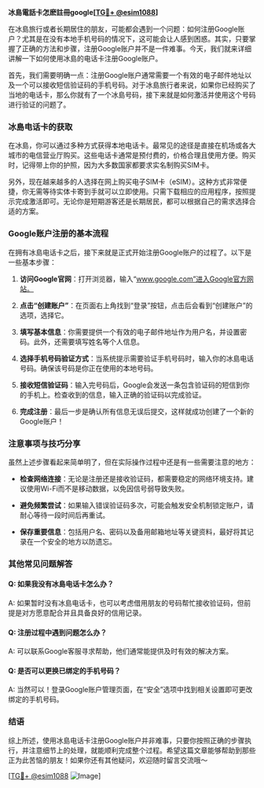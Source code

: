 **冰島電話卡怎麽註冊google[[TG💪+ @esim1088](https://t.me/s/esim1088)]**

在冰島旅行或者长期居住的朋友，可能都会遇到一个问题：如何注册Google账户？尤其是在没有本地手机号码的情况下，这可能会让人感到困惑。其实，只要掌握了正确的方法和步骤，注册Google账户并不是一件难事。今天，我们就来详细讲解一下如何使用冰島的电话卡注册Google账户。

首先，我们需要明确一点：注册Google账户通常需要一个有效的电子邮件地址以及一个可以接收短信验证码的手机号码。对于冰島旅行者来说，如果你已经购买了当地的电话卡，那么你就有了一个冰島号码，接下来就是如何激活并使用这个号码进行验证的问题了。

### 冰島电话卡的获取

在冰島，你可以通过多种方式获得本地电话卡。最常见的途径是直接在机场或各大城市的电信营业厅购买。这些电话卡通常是预付费的，价格合理且使用方便。购买时，记得带上你的护照，因为大多数国家都要求实名制购买SIM卡。

另外，现在越来越多的人选择在网上购买电子SIM卡（eSIM）。这种方式非常便捷，你无需等待实体卡寄到手就可以立即使用。只需下载相应的应用程序，按照提示完成激活即可。无论你是短期游客还是长期居民，都可以根据自己的需求选择合适的方案。

### Google账户注册的基本流程

在拥有冰島电话卡之后，接下来就是正式开始注册Google账户的过程了。以下是一些基本步骤：

1. **访问Google官网**：打开浏览器，输入“www.google.com”进入Google官方网站。
   
2. **点击“创建账户”**：在页面右上角找到“登录”按钮，点击后会看到“创建账户”的选项，选择它。

3. **填写基本信息**：你需要提供一个有效的电子邮件地址作为用户名，并设置密码。此外，还需要填写姓名等个人信息。

4. **选择手机号码验证方式**：当系统提示需要验证手机号码时，输入你的冰島电话号码。确保该号码是你正在使用的本地号码。

5. **接收短信验证码**：输入完号码后，Google会发送一条包含验证码的短信到你的手机上。检查收到的信息，输入正确的验证码以完成验证。

6. **完成注册**：最后一步是确认所有信息无误后提交，这样就成功创建了一个新的Google账户！

### 注意事项与技巧分享

虽然上述步骤看起来简单明了，但在实际操作过程中还是有一些需要注意的地方：

- **检查网络连接**：无论是注册还是接收验证码，都需要稳定的网络环境支持。建议使用Wi-Fi而不是移动数据，以免因信号弱导致失败。
  
- **避免频繁尝试**：如果输入错误验证码多次，可能会触发安全机制锁定账户，请耐心等待一段时间后再重试。

- **保存重要信息**：包括用户名、密码以及备用邮箱地址等关键资料，最好将其记录在一个安全的地方以防遗忘。

### 其他常见问题解答

#### Q: 如果我没有冰島电话卡怎么办？
A: 如果暂时没有冰島电话卡，也可以考虑借用朋友的号码帮忙接收验证码，但前提是对方愿意配合并且具备良好的信用记录。

#### Q: 注册过程中遇到问题怎么办？
A: 可以联系Google客服寻求帮助，他们通常能提供及时有效的解决方案。

#### Q: 是否可以更换已绑定的手机号码？
A: 当然可以！登录Google账户管理页面，在“安全”选项中找到相关设置即可更改绑定的手机号码。

### 结语

综上所述，使用冰島电话卡注册Google账户并非难事，只要你按照正确的步骤执行，并注意细节上的处理，就能顺利完成整个过程。希望这篇文章能够帮助到那些正为此苦恼的朋友！如果你还有其他疑问，欢迎随时留言交流哦～ 

[[TG💪+ @esim1088](https://t.me/s/esim1088) ![Image](https://i.postimg.cc/4NQfJmqS/Snipaste-2025-05-13-00-14-12.png)]